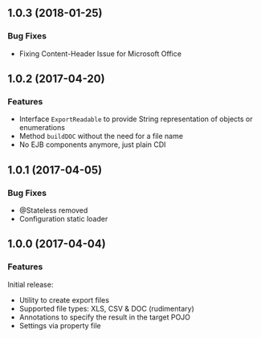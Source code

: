 

<!--
### Bug Fixes
### Features
### BREAKING CHANGES
-->

<a name="1.0.3"></a>

## 1.0.3 (2018-01-25)

### Bug Fixes
 * Fixing Content-Header Issue for Microsoft Office

<a name="1.0.2"></a>

## 1.0.2 (2017-04-20)

### Features
 * Interface `ExportReadable` to provide String representation of objects or enumerations
 * Method `buildDOC` without the need for a file name
 * No EJB components anymore, just plain CDI


<a name="1.0.1"></a>

## 1.0.1 (2017-04-05)

### Bug Fixes
 * @Stateless removed
 * Configuration static loader


<a name="1.0.0"></a>

## 1.0.0 (2017-04-04)

### Features

Initial release:

* Utility to create export files
* Supported file types: XLS, CSV & DOC (rudimentary)
* Annotations to specify the result in the target POJO
* Settings via property file